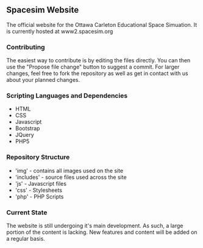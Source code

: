 ## Spacesim Website

The official website for the Ottawa Carleton Educational Space Simuation. It is currently hosted at www2.spacesim.org

### Contributing

The easiest way to contribute is by editing the files directly. You can then use the "Propose file change" button to suggest a commit. For larger changes, feel free to fork the repository as well as get in contact with us about your planned changes.

### Scripting Languages and Dependencies
  - HTML
  - CSS
  - Javascript
  - Bootstrap
  - JQuery
  - PHP5

### Repository Structure

  - 'img' - contains all images used on the site
  - 'includes' - source files used across the site
  - 'js' - Javascript files
  - 'css' - Stylesheets
  - 'php' - PHP Scripts

### Current State

 The website is still undergoing it's main development. As such, a large portion of the content is lacking. New features and content will be added on a regular basis.
